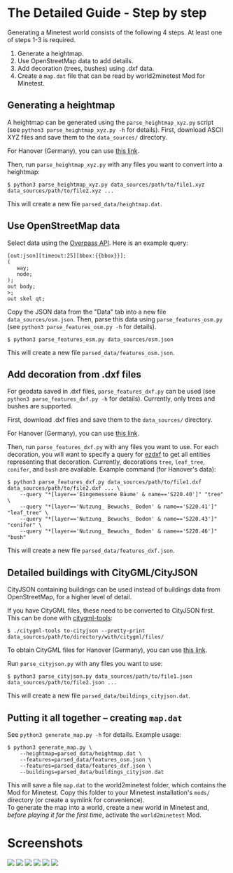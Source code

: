 
The Detailed Guide - Step by step
==========
Generating a Minetest world consists of the following 4 steps. At least one of steps 1-3 is required.

 1. Generate a heightmap.
 2. Use OpenStreetMap data to add details.
 3. Add decoration (trees, bushes) using .dxf data.
 4. Create a `map.dat` file that can be read by world2minetest Mod for Minetest.


## Generating a heightmap
A heightmap can be generated using the `parse_heightmap_xyz.py` script (see `python3 parse_heightmap_xyz.py -h` for details).
First, download ASCII XYZ files and save them to the `data_sources/` directory.

For Hanover (Germany), you can use [this link](https://www.hannover.de/Leben-in-der-Region-Hannover/Verwaltungen-Kommunen/Die-Verwaltung-der-Landeshauptstadt-Hannover/Dezernate-und-Fachbereiche-der-LHH/Stadtentwicklung-und-Bauen/Fachbereich-Planen-und-Stadtentwicklung/Geoinformation/Open-GeoData/3D-Stadtmodell-und-Gel%C3%A4ndemodell/Digitales-Gel%C3%A4ndemodell-DGM1).

Then, run `parse_heightmap_xyz.py` with any files you want to convert into a heightmap:
```
$ python3 parse_heightmap_xyz.py data_sources/path/to/file1.xyz data_sources/path/to/file2.xyz ...
```
This will create a new file `parsed_data/heightmap.dat`.


## Use OpenStreetMap data
Select data using the [Overpass API](https://overpass-turbo.eu/). 
Here is an example query:
```
[out:json][timeout:25][bbox:{{bbox}}];
(
   way;
   node;
);
out body;
>;
out skel qt;
```

Copy the JSON data from the "Data" tab into a new file `data_sources/osm.json`.
Then, parse this data using `parse_features_osm.py` (see `python3 parse_features_osm.py -h` for details).
```
$ python3 parse_features_osm.py data_sources/osm.json
```
This will create a new file `parsed_data/features_osm.json`.


## Add decoration from .dxf files
For geodata saved in .dxf files, `parse_features_dxf.py` can be used (see `python3 parse_features_dxf.py -h` for details).
Currently, only trees and bushes are supported.

First, download .dxf files and save them to the `data_sources/` directory.

For Hanover (Germany), you can use [this link](https://www.hannover.de/Leben-in-der-Region-Hannover/Verwaltungen-Kommunen/Die-Verwaltung-der-Landeshauptstadt-Hannover/Dezernate-und-Fachbereiche-der-LHH/Stadtentwicklung-und-Bauen/Fachbereich-Planen-und-Stadtentwicklung/Geoinformation/Open-GeoData/Digitale-Stadtkarten/Stadtkarte-1-1000-SKH1000).

Then, run `parse_features_dxf.py` with any files you want to use.
For each decoration, you will want to specify a query for [ezdxf](https://ezdxf.readthedocs.io/en/stable/tutorials/getting_data.html#retrieve-entities-by-query-language) to get all entities representing that decoration. Currently, decorations `tree`, `leaf_tree`, `conifer`, and `bush` are available.
Example command (for Hanover's data):
```
$ python3 parse_features_dxf.py data_sources/path/to/file1.dxf data_sources/path/to/file2.dxf ... \
    --query "*[layer=='Eingemessene Bäume' & name=='S220.40']" "tree" \
    --query "*[layer=='Nutzung_ Bewuchs_ Boden' & name=='S220.41']" "leaf_tree" \
    --query "*[layer=='Nutzung_ Bewuchs_ Boden' & name=='S220.43']" "conifer" \
    --query "*[layer=='Nutzung_ Bewuchs_ Boden' & name=='S220.46']" "bush"
```
This will create a new file `parsed_data/features_dxf.json`.


## Detailed buildings with CityGML/CityJSON
CityJSON containing buildings can be used instead of buildings data from OpenStreetMap, for a higher level of detail.

If you have CityGML files, these need to be converted to CityJSON first. This can be done with [citygml-tools](https://github.com/citygml4j/citygml-tools):
```
$ ./citygml-tools to-cityjson --pretty-print data_sources/path/to/directory/with/citygml/files/
```

To obtain CityGML files for Hanover (Germany), you can use [this link](https://www.hannover.de/Leben-in-der-Region-Hannover/Verwaltungen-Kommunen/Die-Verwaltung-der-Landeshauptstadt-Hannover/Dezernate-und-Fachbereiche-der-LHH/Stadtentwicklung-und-Bauen/Fachbereich-Planen-und-Stadtentwicklung/Geoinformation/Open-GeoData/3D-Stadtmodell-und-Gel%C3%A4ndemodell/Digitales-3D-Stadtmodell).

Run `parse_cityjson.py` with any files you want to use:
```
$ python3 parse_cityjson.py data_sources/path/to/file1.json data_sources/path/to/file2.json ...
```
This will create a new file `parsed_data/buildings_cityjson.dat`.


## Putting it all together – creating `map.dat`
See `python3 generate_map.py -h` for details.
Example usage:
```
$ python3 generate_map.py \
    --heightmap=parsed_data/heightmap.dat \
    --features=parsed_data/features_osm.json \
    --features=parsed_data/features_dxf.json \
    --buildings=parsed_data/buildings_cityjson.dat
```
This will save a file `map.dat` to the world2minetest folder, which contains the Mod for Minetest.
Copy this folder to your Minetest installation's `mods/` directory (or create a symlink for convenience).<br>
To generate the map into a world, create a new world in Minetest and, *before playing it for the first time*, activate the `world2minetest` Mod.



Screenshots
===========
![](docs/screenshot_water.png)
![](docs/screenshot_trees_with_postboxes_and_buildings.png)
![](docs/screenshot_bench.png)
![](docs/screenshot_fence.png)
![](docs/screenshot_primary_road.png)
![](docs/screenshot_hochhaus_fog.png)
